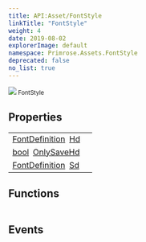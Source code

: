 ```yaml
---
title: API:Asset/FontStyle
linkTitle: "FontStyle"
weight: 4
date: 2019-08-02
explorerImage: default
namespace: Primrose.Assets.FontStyle
deprecated: false
no_list: true
---
```

<small class="inheritance">
<span class="" href="/docs/api-reference/Class/FontStyle"><img src="/icons/silk/default.png"/>&nbsp;FontStyle</span></small>
 
## Properties
 
<table class="studiohide">
<tbody>
<tr class="function-row ">
<td style="vertical-align:top;white-space:normal;">
<div>
<a class="type" href="/docs/api-reference/Misc/FontDefinition">FontDefinition</a><span class="method-body" style="text-indent: -2em; padding-left: 0.5em"><a class="name" href="Hd">Hd</a></span></td>
<td style="vertical-align:top;white-space:normal;">
</td>
</tr>

<tr class="function-row ">
<td style="vertical-align:top;white-space:normal;">
<div>
<a class="type" href="/docs/api-reference/System/Primitives#boolean">bool</a><span class="method-body" style="text-indent: -2em; padding-left: 0.5em"><a class="name" href="OnlySaveHd">OnlySaveHd</a></span></td>
<td style="vertical-align:top;white-space:normal;">
</td>
</tr>

<tr class="function-row ">
<td style="vertical-align:top;white-space:normal;">
<div>
<a class="type" href="/docs/api-reference/Misc/FontDefinition">FontDefinition</a><span class="method-body" style="text-indent: -2em; padding-left: 0.5em"><a class="name" href="Sd">Sd</a></span></td>
<td style="vertical-align:top;white-space:normal;">
</td>
</tr>

</tbody>
</table>
 
## Functions
 
<table class="studiohide">
<tbody>
</tbody>
</table>
 
## Events
 
<table class="studiohide">
<tbody>
</tbody>
</table>
<b>
</b>
<div class="inheritors">
<ul class="root">
</ul>
</div>
